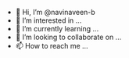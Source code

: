 - 👋 Hi, I’m @navinaveen-b
- 👀 I’m interested in ...
- 🌱 I’m currently learning ...
- 💞️ I’m looking to collaborate on ...
- 📫 How to reach me ...

<!---
navinaveen-b/navinaveen-b is a ✨ special ✨ repository because its `README.md` (this file) appears on your GitHub profile.
You can click the Preview link to take a look at your changes.
--- I am working on linux c programming and also video processing
and i need help linux system calls>
